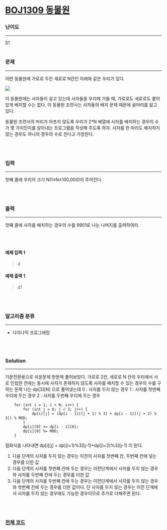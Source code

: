 # [BOJ1309 동물원](https://www.acmicpc.net/problem/1309)

### 난이도

***
S1
<br><br>

### 문제

***
어떤 동물원에 가로로 두칸 세로로 N칸인 아래와 같은 우리가 있다.

![](https://www.acmicpc.net/upload/201004/dnfl.JPG)

이 동물원에는 사자들이 살고 있는데 사자들을 우리에 가둘 때, 가로로도 세로로도 붙어 있게 배치할 수는 없다. 이 동물원 조련사는 사자들의 배치 문제 때문에 골머리를 앓고 있다.

동물원 조련사의 머리가 아프지 않도록 우리가 2*N 배열에 사자를 배치하는 경우의 수가 몇 가지인지를 알아내는 프로그램을 작성해 주도록 하자. 사자를 한 마리도 배치하지 않는 경우도 하나의 경우의 수로 친다고
가정한다.

<br><br>

### 입력

***
첫째 줄에 우리의 크기 N(1≤N≤100,000)이 주어진다.

<br><br>

### 출력

***
첫째 줄에 사자를 배치하는 경우의 수를 9901로 나눈 나머지를 출력하여라.

<br><br>

#### 예제 입력 1

> 4

#### 예제 출력 1

> 41

<br><br>

### 알고리즘 분류

***

* 다이나믹 프로그래밍

<br><br>

### Solution

***
기분전환용으로 쉬운문제 한문제 풀어보았다. 가로로 2칸, 세로로 N 칸의 우리에서 서로 인접한 칸에는 동시에 사자가 존재하지 않도록 사자를 배치할 수 있는 경우의 수를 구하는 문제 나는 dp[3][N] 으로
풀어냈는데 0 : 사자를 두지 않는 경우 1 : 사자를 첫번째 우리에 두는 경우 2 : 사자를 두번째 우리에 두는 경우

```
    for (int i = 1; i < N; i++) {
        for (int j = 0; j < 3; j++) {
            dp[i][j] = (dp[i - 1][(j + 1) % 3] + dp[i - 1][(j + 2) % 3]) % MOD;
        }
        dp[i][0] += dp[i - 1][0];
        dp[i][0] %= MOD;
    }
```

점화식을 나타내면 dp[i][j] = dp[(i+1)%3][j-1]+dp[(i+2)%3][j-1] 이 된다.

1. 다음 단계의 사자를 두지 않는 경우는 이전의 사자를 첫번째 칸, 두번째 칸에 넣는 경우를 더한 값
2. 다음 단계의 사자를 첫번째 칸에 두는 경우는 이전단계에서 사자를 두지 않는 경우와 사자를 두번째 칸에 두는 경우를 더한 값
3. 다음 단계의 사자를 두번째 칸에 두는 경우는 이전단계에서 사자를 두지 않는 경우와 첫번째 칸에 두는 경우를 더한 값이다. 단 사자를 두지 않는 경우는 이전 단계에서 사자를 두지 않는 경우에도 가능한 경우이므로
   추가로 더해주면 된다.

<br><br>

### [전체 코드](https://github.com/Jungmin-Seo0527/CodingTest/blob/main/src/DynamicProgramming/BOJ1309_동물원.java)
